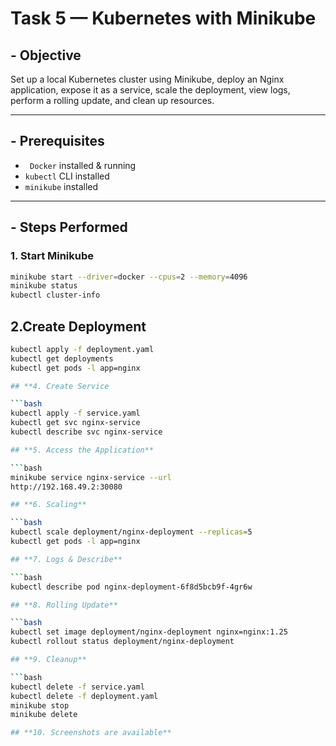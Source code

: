 # Task 5 — Kubernetes with Minikube

## - Objective

Set up a local Kubernetes cluster using Minikube, deploy an Nginx application, expose it as a service, scale the deployment, view logs, perform a rolling update, and clean up resources.

---

## - Prerequisites

* ` Docker` installed & running
* `kubectl` CLI installed
* `minikube` installed

---

## - Steps Performed

### 1. Start Minikube

```bash
minikube start --driver=docker --cpus=2 --memory=4096
minikube status
kubectl cluster-info

```
## **2.Create Deployment**

```bash
kubectl apply -f deployment.yaml
kubectl get deployments
kubectl get pods -l app=nginx

## **4. Create Service

```bash
kubectl apply -f service.yaml
kubectl get svc nginx-service
kubectl describe svc nginx-service

## **5. Access the Application**

```bash
minikube service nginx-service --url
http://192.168.49.2:30080

## **6. Scaling**

```bash
kubectl scale deployment/nginx-deployment --replicas=5
kubectl get pods -l app=nginx

## **7. Logs & Describe**

```bash
kubectl describe pod nginx-deployment-6f8d5bcb9f-4gr6w 

## **8. Rolling Update**

```bash
kubectl set image deployment/nginx-deployment nginx=nginx:1.25
kubectl rollout status deployment/nginx-deployment

## **9. Cleanup**

```bash
kubectl delete -f service.yaml
kubectl delete -f deployment.yaml
minikube stop
minikube delete

## **10. Screenshots are available**
